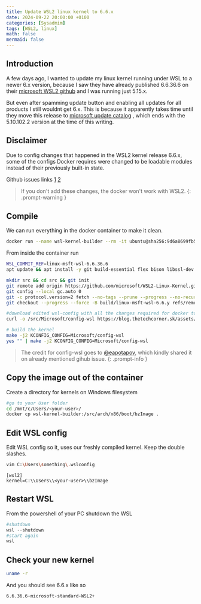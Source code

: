 ```yaml
---
title: Update WSL2 linux kernel to 6.6.x
date: 2024-09-22 20:00:00 +0100
categories: [Sysadmim]
tags: [WSL2, linux]
math: false
mermaid: false
---
```


## Introduction
A few days ago, I wanted to update my linux kernel running under WSL to a newer 6.x version, because I saw they have already published 6.6.36.6 on their [microsoft WSL2 github](https://github.com/microsoft/WSL2-Linux-Kernel/releases) and I was running just 5.15.x.

But even after spamming update button and enabling all updates for all products I still wouldnt get 6.x. This is because it apparently takes time until they move this release to [microsoft update catalog](https://www.catalog.update.microsoft.com/Search.aspx?q=wsl) , which ends with the 5.10.102.2 version at the time of this writing.


## Disclaimer 
Due to config changes that happened in the WSL2 kernel release 6.6.x, some of the configs Docker requires were changed to be loadable modules instead of their previously built-in state. 

Github issues links [1](https://github.com/microsoft/WSL/issues/11771) [2](https://github.com/microsoft/WSL/issues/11742)

> If you don't add these changes, the docker won't work with WSL2.
{: .prompt-warning }


## Compile 
We can run everything in the docker container to make it clean.
```bash
docker run --name wsl-kernel-builder --rm -it ubuntu@sha256:9d6a8699fb5c9c39cf08a0871bd6219f0400981c570894cd8cbea30d3424a31f bash
```
From inside the container run

```bash
WSL_COMMIT_REF=linux-msft-wsl-6.6.36.6
apt update && apt install -y git build-essential flex bison libssl-dev libelf-dev bc python3 cpio dwarves curl vim

mkdir src && cd src && git init
git remote add origin https://github.com/microsoft/WSL2-Linux-Kernel.git
git config --local gc.auto 0
git -c protocol.version=2 fetch --no-tags --prune --progress --no-recurse-submodules --depth=1 origin +${WSL_COMMIT_REF}:refs/remotes/origin/build/linux-msft-wsl-6.6.y
git checkout --progress --force -B build/linux-msft-wsl-6.6.y refs/remotes/origin/build/linux-msft-wsl-6.6.y

#download edited wsl-config with all the changes required for docker to run
curl -o /src/Microsoft/config-wsl https://blog.thetechcorner.sk/assets/text/config-wsl

# build the kernel
make -j2 KCONFIG_CONFIG=Microsoft/config-wsl
yes "" | make -j2 KCONFIG_CONFIG=Microsoft/config-wsl
```

> The credit for config-wsl goes to [@eapotapov](https://github.com/eapotapov), which kindly shared it on already mentioned gihub issue.
{: .prompt-info }

## Copy the image out of the container
Create a directory for kernels on Windows filesystem

```bash
#go to your User folder
cd /mnt/c/Users/<your-user>/
docker cp wsl-kernel-builder:/src/arch/x86/boot/bzImage .
```

## Edit WSL config
Edit WSL config so it, uses our freshly compiled kernel. Keep the double slashes.

```bash
vim C:\Users\something\.wslconfig
```
```
[wsl2]
kernel=C:\\Users\\<your-user>\\bzImage
```

## Restart WSL
From the powershell of your PC shutdown the WSL
```powershell
#shutdown
wsl --shutdown
#start again
wsl
```

## Check your new kernel
```bash
uname -r
```
And you should see 6.6.x like so

```bash
6.6.36.6-microsoft-standard-WSL2+
```
